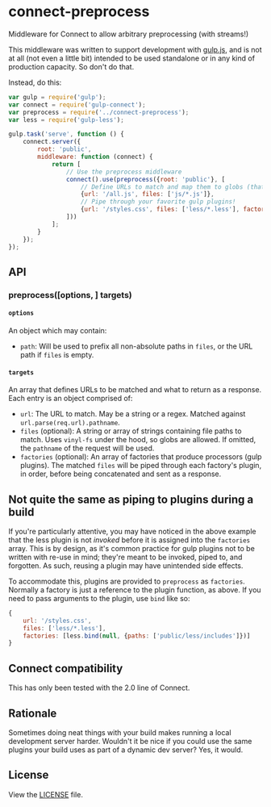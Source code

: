 connect-preprocess
==================

Middleware for Connect to allow arbitrary preprocessing (with streams!)

This middleware was written to support development with [gulp.js](http://gulpjs.com/), and is not at all (not even a
little bit) intended to be used standalone or in any kind of production capacity. So don't do that.

Instead, do this:

```js
var gulp = require('gulp');
var connect = require('gulp-connect');
var preprocess = require('../connect-preprocess');
var less = require('gulp-less');

gulp.task('serve', function () {
	connect.server({
		root: 'public',
		middleware: function (connect) {
			return [
				// Use the preprocess middleware
				connect().use(preprocess({root: 'public'}, [
					// Define URLs to match and map them to globs (that are automatically concatenated)
					{url: '/all.js', files: ['js/*.js']},
					// Pipe through your favorite gulp plugins!
					{url: '/styles.css', files: ['less/*.less'], factories: [less]}
				]))
			];
		}
	});
});
```

API
---

### preprocess([options, ] targets)

#### `options`

An object which may contain:

- `path`: Will be used to prefix all non-absolute paths in `files`, or the URL path if `files` is empty.

#### `targets`
 
An array that defines URLs to be matched and what to return as a response. Each entry is an object comprised of:

- `url`: The URL to match. May be a string or a regex. Matched against `url.parse(req.url).pathname`.
- `files` (optional): A string or array of strings containing file paths to match. Uses `vinyl-fs` under the hood, so
  globs are allowed. If omitted, the `pathname` of the request will be used.
- `factories` (optional): An array of factories that produce processors (gulp plugins). The matched `files` will be
  piped through each factory's plugin, in order, before being concatenated and sent as a response.


Not quite the same as piping to plugins during a build
------------------------------------------------------

If you're particularly attentive, you may have noticed in the above example that the less plugin is not _invoked_ before
it is assigned into the `factories` array. This is by design, as it's common practice for gulp plugins not to be written
with re-use in mind; they're meant to be invoked, piped to, and forgotten. As such, reusing a plugin may have unintended
side effects.

To accommodate this, plugins are provided to `preprocess` as `factories`. Normally a factory is just a reference to the
plugin function, as above. If you need to pass arguments to the plugin, use `bind` like so:

```js
{
	url: '/styles.css',
	files: ['less/*.less'],
	factories: [less.bind(null, {paths: ['public/less/includes']})]
}
```

Connect compatibility
---------------------

This has only been tested with the 2.0 line of Connect.

Rationale
---------

Sometimes doing neat things with your build makes running a local development server harder. Wouldn't it be nice if you
could use the same plugins your build uses as part of a dynamic dev server? Yes, it would.

License
-------

View the [LICENSE](https://github.com/wilsonjackson/connect-preprocess/blob/master/LICENSE) file.
